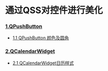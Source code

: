 # 通过QSS对控件进行美化

### [1.QPushButton](QPushButton按钮/)
 - [1.1 QPushButton 颜色及圆角](QPushButton按钮/ButtonHover.py)

### [2.QCalendarWidget](QCalendarWidget日历/)
 - [2.1 QCalendarWidget日历样式](QCalendarWidget日历/CalendarWidget.py)